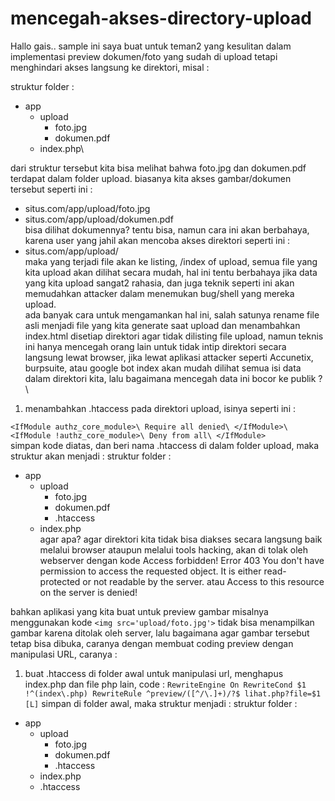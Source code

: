 # mencegah-akses-directory-upload
Hallo gais..
sample ini saya buat untuk teman2 yang kesulitan dalam implementasi preview dokumen/foto yang sudah di upload tetapi menghindari akses langsung ke direktori, misal :

struktur folder :
- app
  - upload
    - foto.jpg
    - dokumen.pdf
  - index.php\

dari struktur tersebut kita bisa melihat bahwa foto.jpg dan dokumen.pdf terdapat dalam folder upload.
biasanya kita akses gambar/dokumen tersebut seperti ini :
- situs.com/app/upload/foto.jpg
- situs.com/app/upload/dokumen.pdf
\
bisa dilihat dokumennya?
tentu bisa, namun cara ini akan berbahaya, karena user yang jahil akan mencoba akses direktori seperti ini :
- situs.com/app/upload/
\
maka yang terjadi file akan ke listing, /index of upload, semua file yang kita upload akan dilihat secara mudah, hal ini tentu berbahaya jika data yang kita upload sangat2 rahasia, dan juga teknik seperti ini akan memudahkan attacker dalam menemukan bug/shell yang mereka upload.
\
ada banyak cara untuk mengamankan hal ini, salah satunya rename file asli menjadi file yang kita generate saat upload dan menambahkan index.html disetiap direktori agar tidak dilisting file upload, namun  teknis ini hanya mencegah orang lain untuk tidak intip direktori secara langsung lewat browser, jika lewat aplikasi attacker seperti Accunetix, burpsuite, atau google bot index akan mudah dilihat semua isi data dalam direktori kita, lalu bagaimana mencegah data ini bocor ke publik ?\
1. menambahkan .htaccess pada direktori upload, isinya seperti ini :

``<IfModule authz_core_module>\
	Require all denied\
</IfModule>\
<IfModule !authz_core_module>\
	Deny from all\
</IfModule>``
\
simpan kode diatas, dan beri nama .htaccess di dalam folder upload, maka struktur akan menjadi :
struktur folder :
- app
  - upload
    - foto.jpg
    - dokumen.pdf
    - .htaccess
  - index.php\
agar apa?
agar direktori kita tidak bisa diakses secara langsung baik melalui browser ataupun melalui tools hacking, 
akan di tolak oleh webserver dengan kode Access forbidden! Error 403 You don't have permission to access the requested object. It is either read-protected or not readable by the server. atau Access to this resource on the server is denied!

bahkan aplikasi yang kita buat untuk preview gambar misalnya menggunakan kode ``<img src='upload/foto.jpg'>`` tidak bisa menampilkan gambar karena ditolak oleh server,
lalu bagaimana agar gambar tersebut tetap bisa dibuka,
caranya dengan membuat coding preview dengan manipulasi URL, caranya :
1. buat .htaccess di folder awal untuk manipulasi url, menghapus index.php dan file php lain, code :
``RewriteEngine On
RewriteCond $1 !^(index\.php)
RewriteRule ^preview/([^/\.]+)/?$ lihat.php?file=$1  [L]``
simpan di folder awal, maka struktur menjadi :
struktur folder :
- app
  - upload
    - foto.jpg
    - dokumen.pdf
    - .htaccess
  - index.php
  - .htaccess
  



